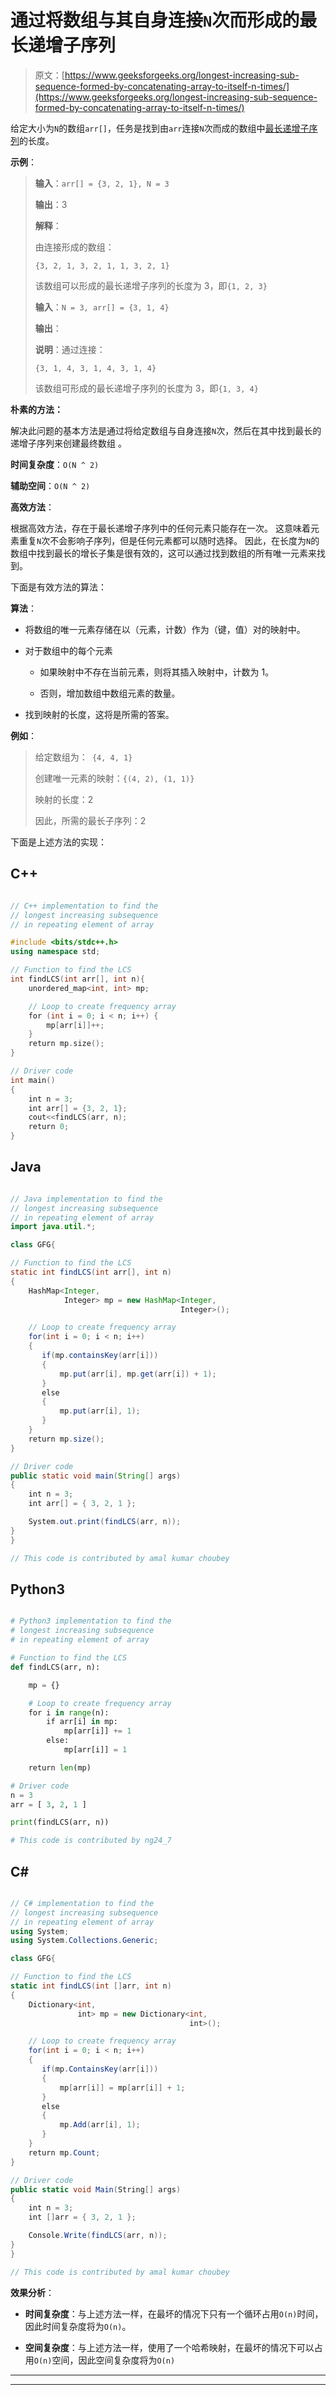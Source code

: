 # 通过将数组与其自身连接`N`次而形成的最长递增子序列

> 原文：[https://www.geeksforgeeks.org/longest-increasing-sub-sequence-formed-by-concatenating-array-to-itself-n-times/](https://www.geeksforgeeks.org/longest-increasing-sub-sequence-formed-by-concatenating-array-to-itself-n-times/)

给定大小为`N`的数组`arr[]`，任务是找到由`arr`连接`N`次而成的数组中[最长递增子序列](https://www.geeksforgeeks.org/longest-increasing-subsequence-dp-3/)的长度。

**示例**：

> **输入**：`arr[] = {3, 2, 1}, N = 3`
>
> **输出**：3
>
> **解释**：
>
> 由连接形成的数组：
>
> `{3, 2, 1, 3, 2, 1, 1, 3, 2, 1}`
>
> 该数组可以形成的最长递增子序列的长度为 3，即`{1, 2, 3}`
> 
> **输入**：`N = 3, arr[] = {3, 1, 4}`
>
> **输出**：
>
> **说明**：通过连接：
>
> `{3, 1, 4, 3, 1, 4, 3, 1, 4}`
>
> 该数组可形成的最长递增子序列的长度为 3，即`{1, 3, 4}`

**朴素的方法：**

解决此问题的基本方法是通过将给定数组与自身连接`N`次，然后在其中找到最长的递增子序列来创建最终数组 。

**时间复杂度**：`O(N ^ 2)`

**辅助空间**：`O(N ^ 2)`

**高效方法**：

根据高效方法，存在于最长递增子序列中的任何元素只能存在一次。 这意味着元素重复`N`次不会影响子序列，但是任何元素都可以随时选择。 因此，在长度为`N`的数组中找到最长的增长子集是很有效的，这可以通过找到数组的所有唯一元素来找到。

下面是有效方法的算法：

**算法**：

*   将数组的唯一元素存储在以（元素，计数）作为（键，值）对的映射中。

*   对于数组中的每个元素

    *   如果映射中不存在当前元素，则将其插入映射中，计数为 1。

    *   否则，增加数组中数组元素的数量。

*   找到映射的长度，这将是所需的答案。

**例如**：

> 给定数组为：` {4, 4, 1}`
>
> 创建唯一元素的映射：`{(4, 2), (1, 1)}`
>
> 映射的长度：2
>
> 因此，所需的最长子序列：2

下面是上述方法的实现：

## C++

```cpp

// C++ implementation to find the
// longest increasing subsequence 
// in repeating element of array

#include <bits/stdc++.h>
using namespace std;

// Function to find the LCS
int findLCS(int arr[], int n){
    unordered_map<int, int> mp;

    // Loop to create frequency array
    for (int i = 0; i < n; i++) {
        mp[arr[i]]++;
    }
    return mp.size();
}

// Driver code
int main()
{
    int n = 3;
    int arr[] = {3, 2, 1};
    cout<<findLCS(arr, n);
    return 0;
}

```

## Java

```java

// Java implementation to find the
// longest increasing subsequence 
// in repeating element of array
import java.util.*;

class GFG{

// Function to find the LCS
static int findLCS(int arr[], int n)
{
    HashMap<Integer,
            Integer> mp = new HashMap<Integer,
                                      Integer>();

    // Loop to create frequency array
    for(int i = 0; i < n; i++)
    {
       if(mp.containsKey(arr[i]))
       {
           mp.put(arr[i], mp.get(arr[i]) + 1);
       }
       else
       {
           mp.put(arr[i], 1);
       }
    }
    return mp.size();
}

// Driver code
public static void main(String[] args)
{
    int n = 3;
    int arr[] = { 3, 2, 1 };

    System.out.print(findLCS(arr, n));
}
}

// This code is contributed by amal kumar choubey

```

## Python3

```py

# Python3 implementation to find the
# longest increasing subsequence
# in repeating element of array

# Function to find the LCS
def findLCS(arr, n):

    mp = {}

    # Loop to create frequency array
    for i in range(n):
        if arr[i] in mp:
            mp[arr[i]] += 1
        else:
            mp[arr[i]] = 1

    return len(mp)

# Driver code
n = 3
arr = [ 3, 2, 1 ]

print(findLCS(arr, n))

# This code is contributed by ng24_7

```

## C#

```cs

// C# implementation to find the
// longest increasing subsequence 
// in repeating element of array
using System;
using System.Collections.Generic;

class GFG{

// Function to find the LCS
static int findLCS(int []arr, int n)
{
    Dictionary<int,
               int> mp = new Dictionary<int,
                                        int>();

    // Loop to create frequency array
    for(int i = 0; i < n; i++)
    {
       if(mp.ContainsKey(arr[i]))
       {
           mp[arr[i]] = mp[arr[i]] + 1;
       }
       else
       {
           mp.Add(arr[i], 1);
       }
    }
    return mp.Count;
}

// Driver code
public static void Main(String[] args)
{
    int n = 3;
    int []arr = { 3, 2, 1 };

    Console.Write(findLCS(arr, n));
}
}

// This code is contributed by amal kumar choubey

```

**效果分析**：

*   **时间复杂度**：与上述方法一样，在最坏的情况下只有一个循环占用`O(n)`时间，因此时间复杂度将为`O(n)`。

*   **空间复杂度**：与上述方法一样，使用了一个哈希映射，在最坏的情况下可以占用`O(n)`空间，因此空间复杂度将为`O(n)`



* * *

* * *



